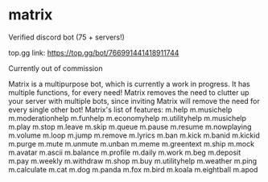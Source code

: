 # matrix
Verified discord bot (75 + servers!)

top.gg link: https://top.gg/bot/766991441418911744

Currently out of commission

Matrix is a multipurpose bot, which is currently a work in progress. It has multiple functions, for every need! Matrix removes the need to clutter up your server with multiple bots, since inviting Matrix will remove the need for every single other bot! Matrix's list of features:
m.help
m.musichelp
m.moderationhelp
m.funhelp
m.economyhelp
m.utilityhelp
m.musichelp
m.play
m.stop
m.leave
m.skip
m.queue
m.pause
m.resume
m.nowplaying
m.volume
m.loop
m.jump
m.remove
m.lyrics
m.ban
m.kick
m.banid
m.kickid
m.purge
m.mute
m.unmute
m.unban
m.meme
m.greentext
m.ship
m.mock
m.avatar
m.ascii
m.balance
m.profile
m.daily
m.work
m.beg
m.deposit
m.pay
m.weekly
m.withdraw
m.shop
m.buy
m.utilityhelp
m.weather
m.ping
m.calculate
m.cat
m.dog
m.panda
m.fox
m.bird
m.koala
m.eightball
m.apod
